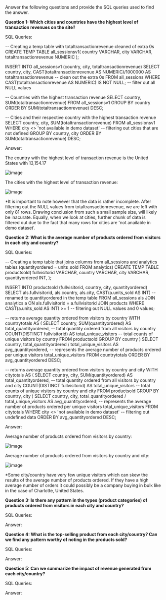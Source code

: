 Answer the following questions and provide the SQL queries used to find the answer.

    
**Question 1: Which cities and countries have the highest level of transaction revenues on the site?**


SQL Queries:

-- Creating a temp table with totaltransactionrevenue cleaned of extra 0s
CREATE TEMP TABLE all_sessionsv1(
	country VARCHAR,
	city VARCHAR,
	totaltransactionrevenue NUMERIC 
);

INSERT INTO all_sessionsv1 (country, city, totaltransactionrevenue)
	SELECT 
		country,
		city,
		CAST(totaltransactionrevenue AS NUMERIC)/1000000 AS totaltransactionrevenue -- clean out the extra 0s
	FROM all_sessions
	WHERE CAST(totaltransactionrevenue AS NUMERIC) IS NOT NULL; -- filter out all NULL values

-- Countries with the highest transaction revenue 
SELECT country, SUM(totaltransactionrevenue) 
FROM all_sessionsv1 
GROUP BY country 
ORDER BY SUM(totaltransactionrevenue) DESC;

-- Cities and their respective country with the highest transaction revenue
SELECT country, city, SUM(totaltransactionrevenue) 
FROM all_sessionsv1 
WHERE city <> 'not available in demo dataset' -- filtering out cities that are not defined
GROUP BY country, city
ORDER BY SUM(totaltransactionrevenue) DESC;


Answer:

The country with the highest level of transaction revenue is the United States with 13,154.17

![image](https://github.com/Mingie98/SQL-Project-LHL/assets/138625460/34ec1e36-2236-4f20-ba3a-bff687ddf888)

The cities with the highest level of transaction revenue:

![image](https://github.com/Mingie98/SQL-Project-LHL/assets/138625460/40e1eca5-dde1-44f0-9965-fb8b7bc992e9)

*It is important to note however that the data is rather incomplete. After filtering out the NULL values from totaltransactionrevenue, we are left with only 81 rows. Drawing conclusion from such a small sample size, will likely be inacurate. Equally, when we look at cities, further chunk of data is filtered out due to the fact that many rows for cities are 'not anailable in demo dataset'.  




**Question 2: What is the average number of products ordered from visitors in each city and country?**


SQL Queries:

-- Creating a temp table that joins columns from all_sessions and analytics tables (quantityordered = units_sold FROM analytics)
CREATE TEMP TABLE productsold(
	fullvisitorid VARCHAR,
	country VARCHAR,
	city VARCHAR,
	quantityordered INT,
);

INSERT INTO productsold (fullvisitorid, country, city, quantityordered)
	SELECT 
		als.fullvisitorid,
		als.country,
		als.city,
		CAST(a.units_sold AS INT) -- renamed to quantityordered in the temp table
	FROM all_sessions als
	JOIN analytics a ON als.fullvisitorid = a.fullvisitorid
	JOIN products
	WHERE CAST(a.units_sold AS INT) >= 1 -- filtering out NULL values and 0 values;

-- returns average quantity ordered from visitors by country
WITH countrytotals AS ( 
    SELECT
        country,
        SUM(quantityordered) AS total_quantityordered, -- total quantity ordered from all visitors by country
        COUNT(DISTINCT fullvisitorid) AS total_unique_visitors -- total counts of unique visitors by country
    FROM
        productsold
    GROUP BY
        country
)
SELECT
    country,
    total_quantityordered / total_unique_visitors AS avg_quantityordered, -- represents the average number of products ordered per unique visitors
    total_unique_visitors
FROM
    countrytotals
ORDER BY avg_quantityordered DESC;

-- returns average quantity ordered from visitors by country and city
WITH citytotals AS ( 
    SELECT
        country,
		city,
        SUM(quantityordered) AS total_quantityordered, -- total quantity ordered from all visitors by country and city
        COUNT(DISTINCT fullvisitorid) AS total_unique_visitors -- total counts of unique visitors by country and city
    FROM
        productsold
    GROUP BY
        country, city
)
SELECT
    country,
	city,
    total_quantityordered / total_unique_visitors AS avg_quantityordered, -- represents the average number of products ordered per unique visitors
	total_unique_visitors
FROM
    citytotals
WHERE city <> 'not available in demo dataset' -- filtering out undefined data 
ORDER BY avg_quantityordered DESC;

Answer:

Average number of products ordered from visitors by country:

![image](https://github.com/Mingie98/SQL-Project-LHL/assets/138625460/c4f679d5-be0c-4c57-8be0-5f9672042cd3)

Average number of products ordered from visitors by country and city:

![image](https://github.com/Mingie98/SQL-Project-LHL/assets/138625460/c58f321c-841a-4593-8690-7be1ef880bc0)

*Some city/country have very few unique visitors which can skew the results of the average number of products ordered. If they have a high average number of orders it could possibly be a company buying in bulk like in the case of Charlotte, United States.


**Question 3: Is there any pattern in the types (product categories) of products ordered from visitors in each city and country?**


SQL Queries:



Answer:





**Question 4: What is the top-selling product from each city/country? Can we find any pattern worthy of noting in the products sold?**


SQL Queries:



Answer:





**Question 5: Can we summarize the impact of revenue generated from each city/country?**

SQL Queries:



Answer:







